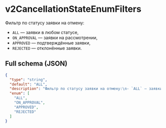 # v2CancellationStateEnumFilters

Фильтр по статусу заявки на отмену:
- `ALL` — заявки в любом статусе, 
- `ON_APPROVAL` — заявки на рассмотрении,
- `APPROVED` — подтверждённые заявки, 
- `REJECTED` — отклонённые заявки.


## Full schema (JSON)
```json
{
  "type": "string",
  "default": "ALL",
  "description": "Фильтр по статусу заявки на отмену:\n- `ALL` — заявки в любом статусе, \n- `ON_APPROVAL` — заявки на рассмотрении,\n- `APPROVED` — подтверждённые заявки, \n- `REJECTED` — отклонённые заявки.\n",
  "enum": [
    "ALL",
    "ON_APPROVAL",
    "APPROVED",
    "REJECTED"
  ]
}
```
